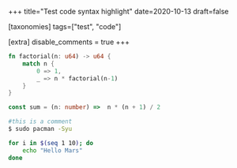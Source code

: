 +++
title="Test code syntax highlight"
date=2020-10-13
draft=false

[taxonomies]
tags=["test", "code"]

[extra]
disable_comments = true
+++

```rust
fn factorial(n: u64) -> u64 {
    match n {
        0 => 1,
        _ => n * factorial(n-1)
    }
}
```

```typescript
const sum = (n: number) =>  n * (n + 1) / 2
```

```bash
#this is a comment
$ sudo pacman -Syu

for i in $(seq 1 10); do
    echo "Hello Mars"
done
```

